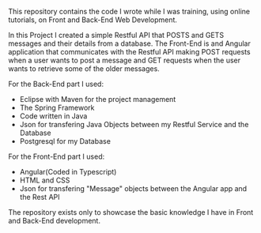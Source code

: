 This repository contains the code I wrote while I was training, using online tutorials, on Front and Back-End Web Development.

In this Project I created a simple Restful API that POSTS and GETS messages and their details from a database.
The Front-End is and Angular application that communicates with the Restful API making POST requests when a user wants to post a message and GET requests when the user wants to retrieve some of the older messages.

For the Back-End part I used:

- Eclipse with Maven for the project management
- The Spring Framework
- Code written in Java
- Json for transfering Java Objects between my Restful Service and the Database
- Postgresql for my Database

For the Front-End part I used:

- Angular(Coded in Typescript)
- HTML and CSS
- Json for transfering "Message" objects between the Angular app and the Rest API


The repository exists only to showcase the basic knowledge I have in Front and Back-End development.
